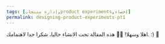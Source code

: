```yaml
---
tags: [إدارة منتجات,product experiments,إحصاء]
permalink: designing-product-experiments-pt1
---
```

اهلا وسهلا! 👋🏻
هذه المقالة تحت الانشاء حاليا، شكرا جدا لاهتمامك. :) 🙏
